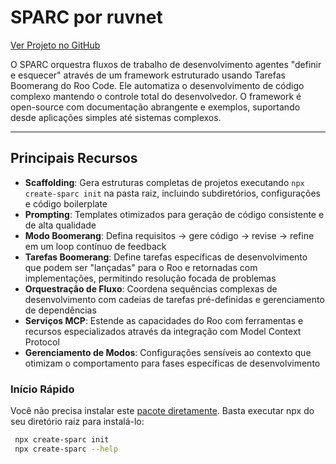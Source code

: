 # SPARC por ruvnet

[Ver Projeto no GitHub](https://github.com/ruvnet/rUv-dev)

O SPARC orquestra fluxos de trabalho de desenvolvimento agentes "definir e esquecer" através de um framework estruturado usando Tarefas Boomerang do Roo Code. Ele automatiza o desenvolvimento de código complexo mantendo o controle total do desenvolvedor.
O framework é open-source com documentação abrangente e exemplos, suportando desde aplicações simples até sistemas complexos.

---

## Principais Recursos

- **Scaffolding**: Gera estruturas completas de projetos executando `npx create-sparc init` na pasta raiz, incluindo subdiretórios, configurações e código boilerplate
- **Prompting**: Templates otimizados para geração de código consistente e de alta qualidade
- **Modo Boomerang**: Defina requisitos → gere código → revise → refine em um loop contínuo de feedback
- **Tarefas Boomerang**: Define tarefas específicas de desenvolvimento que podem ser "lançadas" para o Roo e retornadas com implementações, permitindo resolução focada de problemas
- **Orquestração de Fluxo**: Coordena sequências complexas de desenvolvimento com cadeias de tarefas pré-definidas e gerenciamento de dependências
- **Serviços MCP**: Estende as capacidades do Roo com ferramentas e recursos especializados através da integração com Model Context Protocol
- **Gerenciamento de Modos**: Configurações sensíveis ao contexto que otimizam o comportamento para fases específicas de desenvolvimento

### Início Rápido
Você não precisa instalar este [pacote diretamente](https://www.npmjs.com/package/create-sparc). Basta executar npx do seu diretório raiz para instalá-lo:

```bash
 npx create-sparc init
 npx create-sparc --help
